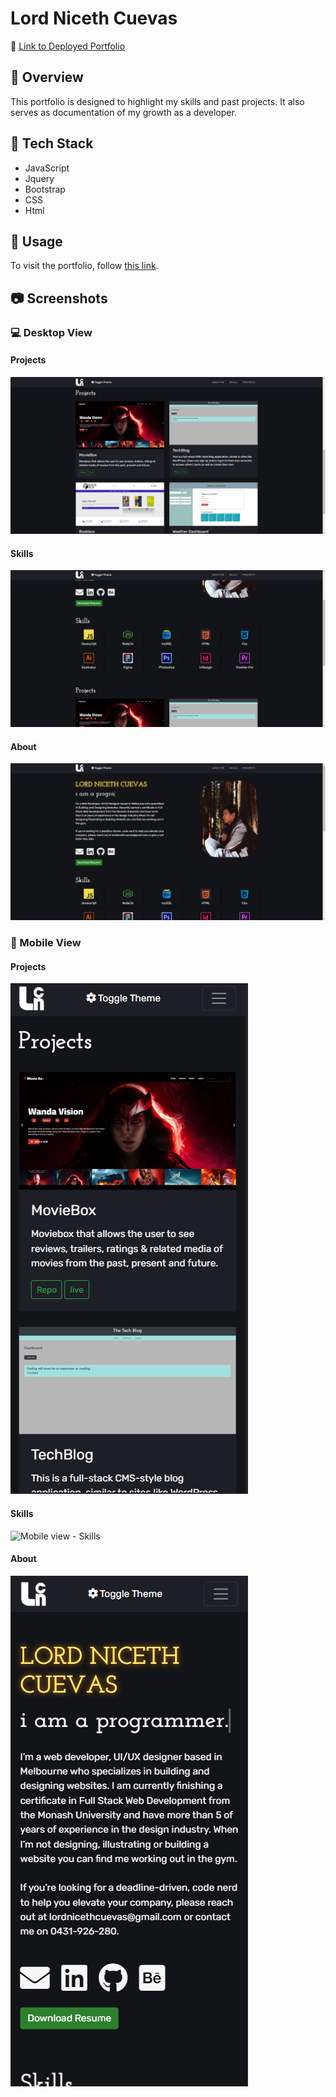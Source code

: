 # Lord Niceth Cuevas

📌 [Link to Deployed Portfolio]()

## 🔎 Overview
This portfolio is designed to highlight my skills and past projects. It also serves as documentation of my growth as a developer.

## 🧩 Tech Stack
- JavaScript
- Jquery
- Bootstrap
- CSS
- Html

## 📎 Usage
To visit the portfolio, follow [this link]().

## 📷 Screenshots

### 💻 Desktop View

#### Projects

![Desktop view - Projects](Images/projects.png)

#### Skills

![Desktop view - Skills](images/skills.png)

#### About

![Desktop view - About](images/about.png)

### 📱 Mobile View

#### Projects

![Mobile view - Projects](images/mobileprojects.png)

#### Skills

![Mobile view - Skills](images/mobileskills.png)

#### About

![Mobile view - About](images/mobileabout.png)

